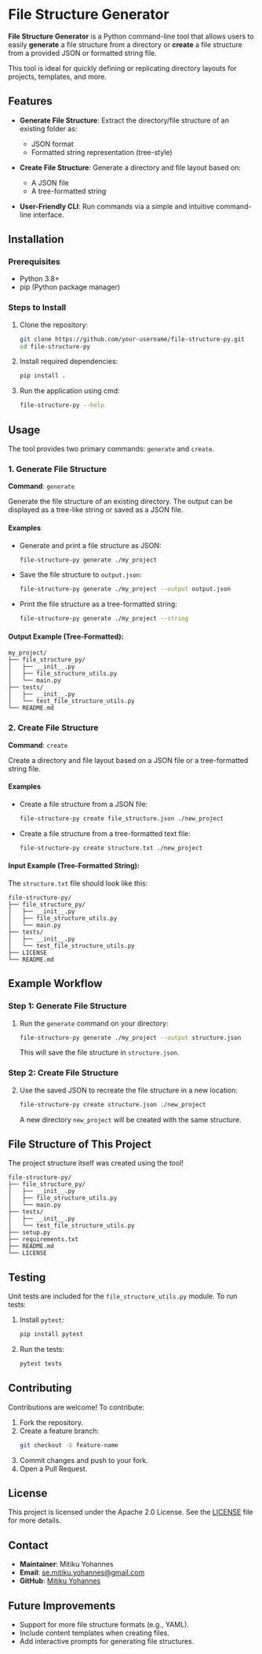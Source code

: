 # File Structure Generator

**File Structure Generator** is a Python command-line tool that allows users to easily **generate** a file structure from a directory or **create** a file structure from a provided JSON or formatted string file. 

This tool is ideal for quickly defining or replicating directory layouts for projects, templates, and more.


## Features

- **Generate File Structure**: Extract the directory/file structure of an existing folder as:
  - JSON format
  - Formatted string representation (tree-style)

- **Create File Structure**: Generate a directory and file layout based on:
  - A JSON file
  - A tree-formatted string

- **User-Friendly CLI**: Run commands via a simple and intuitive command-line interface.


## Installation

### Prerequisites

- Python 3.8+
- pip (Python package manager)

### Steps to Install

1. Clone the repository:
   ```bash
   git clone https://github.com/your-username/file-structure-py.git
   cd file-structure-py
   ```

2. Install required dependencies:
   ```bash
   pip install .
   ```

3. Run the application using cmd:
   ```bash
   file-structure-py --help
   ```


## Usage

The tool provides two primary commands: `generate` and `create`.

### 1. Generate File Structure

**Command**: `generate`

Generate the file structure of an existing directory. The output can be displayed as a tree-like string or saved as a JSON file.

#### Examples

- Generate and print a file structure as JSON:
   ```bash
   file-structure-py generate ./my_project
   ```

- Save the file structure to `output.json`:
   ```bash
   file-structure-py generate ./my_project --output output.json
   ```

- Print the file structure as a tree-formatted string:
   ```bash
   file-structure-py generate ./my_project --string
   ```

#### Output Example (Tree-Formatted):
```plaintext
my_project/
├── file_structure_py/
│   ├── __init__.py
│   ├── file_structure_utils.py
│   └── main.py
├── tests/
│   ├── __init__.py
│   └── test_file_structure_utils.py
└── README.md
```


### 2. Create File Structure

**Command**: `create`

Create a directory and file layout based on a JSON file or a tree-formatted string file.

#### Examples

- Create a file structure from a JSON file:
   ```bash
   file-structure-py create file_structure.json ./new_project
   ```

- Create a file structure from a tree-formatted text file:
   ```bash
   file-structure-py create structure.txt ./new_project
   ```

#### Input Example (Tree-Formatted String):
The `structure.txt` file should look like this:

```plaintext
file-structure-py/
├── file_structure_py/
│   ├── __init__.py
│   ├── file_structure_utils.py
│   └── main.py
├── tests/
│   ├── __init__.py
│   └── test_file_structure_utils.py
├── LICENSE
└── README.md
```


## Example Workflow

### Step 1: Generate File Structure
1. Run the `generate` command on your directory:
   ```bash
   file-structure-py generate ./my_project --output structure.json
   ```

   This will save the file structure in `structure.json`.

### Step 2: Create File Structure
2. Use the saved JSON to recreate the file structure in a new location:
   ```bash
   file-structure-py create structure.json ./new_project
   ```

   A new directory `new_project` will be created with the same structure.


## File Structure of This Project

The project structure itself was created using the tool!

```plaintext
file-structure-py/
├── file_structure_py/
│   ├── __init__.py
│   ├── file_structure_utils.py
│   └── main.py
├── tests/
│   ├── __init__.py
│   └── test_file_structure_utils.py
├── setup.py
├── requirements.txt
├── README.md
└── LICENSE
```


## Testing

Unit tests are included for the `file_structure_utils.py` module. To run tests:

1. Install `pytest`:
   ```bash
   pip install pytest
   ```

2. Run the tests:
   ```bash
   pytest tests
   ```


## Contributing

Contributions are welcome! To contribute:

1. Fork the repository.
2. Create a feature branch:
   ```bash
   git checkout -b feature-name
   ```
3. Commit changes and push to your fork.
4. Open a Pull Request.


## License

This project is licensed under the Apache 2.0 License. See the [LICENSE](LICENSE) file for more details.


## Contact

- **Maintainer**: Mitiku Yohannes
- **Email**: se.mitiku.yohannes@gmail.com
- **GitHub**: [Mitiku Yohannes](https://github.com/ymitiku)


## Future Improvements

- Support for more file structure formats (e.g., YAML).
- Include content templates when creating files.
- Add interactive prompts for generating file structures.


